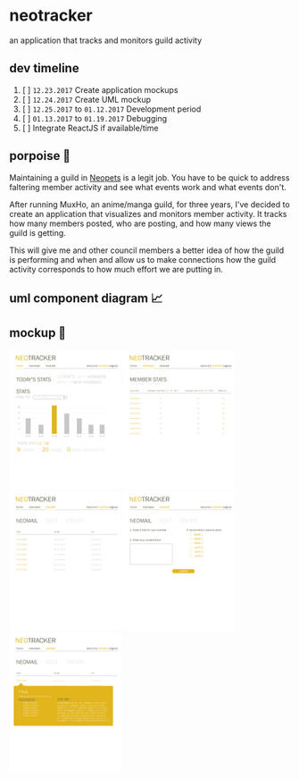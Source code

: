 # neotracker
an application that tracks and monitors guild activity

## dev timeline
1. [ ] `12.23.2017` Create application mockups
2. [ ] `12.24.2017` Create UML mockup
3. [ ] `12.25.2017` to `01.12.2017` Development period
4. [ ] `01.13.2017` to `01.19.2017` Debugging
5. [ ] Integrate ReactJS if available/time

## porpoise 🐬 
Maintaining a guild in [Neopets](http://www.neopets.com) is a legit job. You have to be quick to address faltering member activity and see what events work and what events don't.

After running MuxHo, an anime/manga guild, for three years, I've decided to create an application that visualizes and monitors member activity. It tracks how many members posted, who are posting, and how many views the guild is getting.

This will give me and other council members a better idea of how the guild is performing and when and allow us to make connections how the guild activity corresponds to how much effort we are putting in.

## uml component diagram 📈

## mockup 🎨
<img src="public/img/mockup/homepage.png" width="200px"> <img src="public/img/mockup/memberspage.png" width="200px"> <img src="public/img/mockup/neomailpage.png" width="200px"> <img src="public/img/mockup/createneomailpage.png" width="200px"> <img src="public/img/mockup/neomailcontentpage.png" width="200px">
